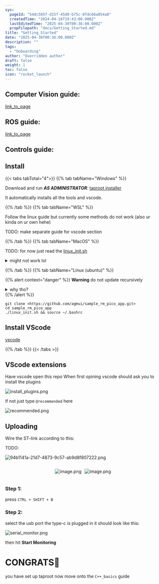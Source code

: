 ```yaml
---
sys:
  pageId: "54dc585f-d15f-45d0-b75c-8fdc66a854a8"
  createdTime: "2024-04-16T19:43:00.000Z"
  lastEditedTime: "2025-04-30T00:36:00.000Z"
  propFilepath: "docs/Getting_Started.md"
title: "Getting_Started"
date: "2025-04-30T00:36:00.000Z"
description: ""
tags:
  - "Onboarding"
author: "Overridden author"
draft: false
weight: 1
toc: false
icon: "rocket_launch"
---
```


## Computer Vision guide:

[link_to_page](86d45bc0-388b-4d26-8848-44f255f73d0e)

## ROS guide:

[link_to_page](3c76c1de-ec8f-46d6-8b0a-294005edc2d5)

## Controls guide:

## Install

{{< tabs tabTotal="4">}}
{{% tab tabName="Windows" %}}

Download and run _**AS ADMINISTRATOR**_: [taproot installer](https://github.com/Thornbots/TeachingFreshies/releases/tag/1.0)

It automatically installs all the tools and vscode.

{{% /tab %}}
{{% tab tabName="WSL" %}}

Follow the linux guide but currently some methods do not work (also ur kinda on ur own hehe)

TODO: make separate guide for vscode section

{{% /tab %}}
{{% tab tabName="MacOS" %}}

TODO: for now just read the [linux_init.sh](https://github.com/agmui/sample_rm_pico_app/blob/main/linux_init.sh)

<details>
<summary>might not work lol</summary>

`brew install libusb pkg-config`

Next install: [vscode](https://code.visualstudio.com/Download)

</details>

{{% /tab %}}
{{% tab tabName="Linux (ubuntu)" %}}

{{% alert context="danger" %}}
**Warning** do not update recursively
<details>
<summary>why tho?</summary>
There are some submodules that may go on for a while (like tinyusb) and I highly
recommend you don't need to get them.
If you want to see what submodules I update just look in `linux_init.sh`
</details>
{{% /alert %}}

```shell
git clone <https://github.com/agmui/sample_rm_pico_app.git>
cd sample_rm_pico_app
./linux_init.sh && source ~/.bashrc
```

## Install VScode

[vscode](https://code.visualstudio.com/Download)

{{% /tab %}}
{{< /tabs >}}

## VScode extensions

Have vscode open this repo
When first opining vscode should ask you to install the plugins

![install_plugins.png](https://prod-files-secure.s3.us-west-2.amazonaws.com/d518164a-d88e-44d1-a4ee-3adb3bd8bce0/89bd30f0-1825-4e77-867b-0a41ce370880/install_plugins.png?X-Amz-Algorithm=AWS4-HMAC-SHA256&X-Amz-Content-Sha256=UNSIGNED-PAYLOAD&X-Amz-Credential=ASIAZI2LB466ZJCZJ6BF%2F20250726%2Fus-west-2%2Fs3%2Faws4_request&X-Amz-Date=20250726T090856Z&X-Amz-Expires=3600&X-Amz-Security-Token=IQoJb3JpZ2luX2VjEDEaCXVzLXdlc3QtMiJHMEUCIDCliAi%2BifVobCeVkLy3xCIKiH8kRrrr9gstLJ2hjHgCAiEAx%2Bh3QUs7xKFUyARMmBzvKCMpva0Xcpy6i6PfMA%2Fs09oq%2FwMIWhAAGgw2Mzc0MjMxODM4MDUiDAAm%2BuYJWCTM30%2FvrSrcA9m8zWKvi290cv2BGQ9ZcU3qVvEVRNzcWluKPgNpIfABkbzOdHmT8Rvk5R3eRi5VgOeyhDqsTg3W43ChsUAEFDs5QEl8DPsVram3ZnBzj7m2bBkLK%2BFI%2BETBKeAFFfTUZWifXjNI%2FEPPi9fzbBhPuF4LdBxVQaLmhiklhg5w7cLT3lAgI7OsfTaR7nKdcLtWW5j76rdQq5qKdrMPYrAP71tYQVCe8zCHbZ%2BX6hqm2Q5Tqp8mw1CNEcUR%2FYS%2BHCE73bF3pQhfRLv9myht%2Bmp7xctfF3Dq7dszs6PuBabOdd%2FNm65%2FoXAaiqEAvhd8UFGw7r8DdlJcmu2US2ou%2F6L24zARICJuynlEbsPqBxH%2FxYTBzOLHk5cuXhV0DxysEwzCEyV4qE6zeKpUJi6jbTa6PtdQJ58qv9yo8ckXDUgB5gBJiPPAUuWWpeLq9M0B5SQRCVE9N5Sb8dwt665FyipbkdI9OWrO7Ea%2FcM41CeljTY%2FB5JaBtFuZUOgPGKSfLq5VALBV4xT5UKFwtOI1LYStELWCWCVkwrRaqWqcqQiLz3kTXlrlaMd2SLaAUFe4ihpFGjtKjwzH32WuV%2F8uAojLuMBjkoYmO76c%2B5NgZJquWcj%2FObHNCP639Zbyi5JdMLurksQGOqUBMFx6K2hccXurSw%2BzOOMB3pp06ekR5y1FFLxJ1R9oiYPDgAKKLZ4ZoI19%2FDgvrJgzKI1z7tVr4rRryup96eeI460Uf6zBwJ3AG9P0cIEJkfYGz1BzWh2%2FQ4Ajqwjwi%2B3rTx1pmTvruWzSch1rm2M0%2B2YOFvdqIIo01O0YwRooYw6Z22pFRwexjI0CpUBLtkY3Z02ZwdYAeiOAQYTKJz73pXs0YIuX&X-Amz-Signature=a2f2fe9d375fe759590956ce8e35fac53153b38f10986d520b75083705db7255&X-Amz-SignedHeaders=host&x-amz-checksum-mode=ENABLED&x-id=GetObject)

If not just type `@recommended` here  

![recommended.png](https://prod-files-secure.s3.us-west-2.amazonaws.com/d518164a-d88e-44d1-a4ee-3adb3bd8bce0/61e661e9-5d85-4dfc-be0d-8d2097a5e793/recommended.png?X-Amz-Algorithm=AWS4-HMAC-SHA256&X-Amz-Content-Sha256=UNSIGNED-PAYLOAD&X-Amz-Credential=ASIAZI2LB466ZJCZJ6BF%2F20250726%2Fus-west-2%2Fs3%2Faws4_request&X-Amz-Date=20250726T090856Z&X-Amz-Expires=3600&X-Amz-Security-Token=IQoJb3JpZ2luX2VjEDEaCXVzLXdlc3QtMiJHMEUCIDCliAi%2BifVobCeVkLy3xCIKiH8kRrrr9gstLJ2hjHgCAiEAx%2Bh3QUs7xKFUyARMmBzvKCMpva0Xcpy6i6PfMA%2Fs09oq%2FwMIWhAAGgw2Mzc0MjMxODM4MDUiDAAm%2BuYJWCTM30%2FvrSrcA9m8zWKvi290cv2BGQ9ZcU3qVvEVRNzcWluKPgNpIfABkbzOdHmT8Rvk5R3eRi5VgOeyhDqsTg3W43ChsUAEFDs5QEl8DPsVram3ZnBzj7m2bBkLK%2BFI%2BETBKeAFFfTUZWifXjNI%2FEPPi9fzbBhPuF4LdBxVQaLmhiklhg5w7cLT3lAgI7OsfTaR7nKdcLtWW5j76rdQq5qKdrMPYrAP71tYQVCe8zCHbZ%2BX6hqm2Q5Tqp8mw1CNEcUR%2FYS%2BHCE73bF3pQhfRLv9myht%2Bmp7xctfF3Dq7dszs6PuBabOdd%2FNm65%2FoXAaiqEAvhd8UFGw7r8DdlJcmu2US2ou%2F6L24zARICJuynlEbsPqBxH%2FxYTBzOLHk5cuXhV0DxysEwzCEyV4qE6zeKpUJi6jbTa6PtdQJ58qv9yo8ckXDUgB5gBJiPPAUuWWpeLq9M0B5SQRCVE9N5Sb8dwt665FyipbkdI9OWrO7Ea%2FcM41CeljTY%2FB5JaBtFuZUOgPGKSfLq5VALBV4xT5UKFwtOI1LYStELWCWCVkwrRaqWqcqQiLz3kTXlrlaMd2SLaAUFe4ihpFGjtKjwzH32WuV%2F8uAojLuMBjkoYmO76c%2B5NgZJquWcj%2FObHNCP639Zbyi5JdMLurksQGOqUBMFx6K2hccXurSw%2BzOOMB3pp06ekR5y1FFLxJ1R9oiYPDgAKKLZ4ZoI19%2FDgvrJgzKI1z7tVr4rRryup96eeI460Uf6zBwJ3AG9P0cIEJkfYGz1BzWh2%2FQ4Ajqwjwi%2B3rTx1pmTvruWzSch1rm2M0%2B2YOFvdqIIo01O0YwRooYw6Z22pFRwexjI0CpUBLtkY3Z02ZwdYAeiOAQYTKJz73pXs0YIuX&X-Amz-Signature=dad1b1d6a82f9a287e22c8a59d91d988c50000cbd70537c663f050335993904e&X-Amz-SignedHeaders=host&x-amz-checksum-mode=ENABLED&x-id=GetObject)

## Uploading

Wire the ST-link according to this:

TODO:

![94b1141a-21d7-4873-9c57-ab9d8f807222.png](https://prod-files-secure.s3.us-west-2.amazonaws.com/d518164a-d88e-44d1-a4ee-3adb3bd8bce0/e5fad17d-ab82-4300-9f4c-505ab4b1202c/94b1141a-21d7-4873-9c57-ab9d8f807222.png?X-Amz-Algorithm=AWS4-HMAC-SHA256&X-Amz-Content-Sha256=UNSIGNED-PAYLOAD&X-Amz-Credential=ASIAZI2LB466ZJCZJ6BF%2F20250726%2Fus-west-2%2Fs3%2Faws4_request&X-Amz-Date=20250726T090856Z&X-Amz-Expires=3600&X-Amz-Security-Token=IQoJb3JpZ2luX2VjEDEaCXVzLXdlc3QtMiJHMEUCIDCliAi%2BifVobCeVkLy3xCIKiH8kRrrr9gstLJ2hjHgCAiEAx%2Bh3QUs7xKFUyARMmBzvKCMpva0Xcpy6i6PfMA%2Fs09oq%2FwMIWhAAGgw2Mzc0MjMxODM4MDUiDAAm%2BuYJWCTM30%2FvrSrcA9m8zWKvi290cv2BGQ9ZcU3qVvEVRNzcWluKPgNpIfABkbzOdHmT8Rvk5R3eRi5VgOeyhDqsTg3W43ChsUAEFDs5QEl8DPsVram3ZnBzj7m2bBkLK%2BFI%2BETBKeAFFfTUZWifXjNI%2FEPPi9fzbBhPuF4LdBxVQaLmhiklhg5w7cLT3lAgI7OsfTaR7nKdcLtWW5j76rdQq5qKdrMPYrAP71tYQVCe8zCHbZ%2BX6hqm2Q5Tqp8mw1CNEcUR%2FYS%2BHCE73bF3pQhfRLv9myht%2Bmp7xctfF3Dq7dszs6PuBabOdd%2FNm65%2FoXAaiqEAvhd8UFGw7r8DdlJcmu2US2ou%2F6L24zARICJuynlEbsPqBxH%2FxYTBzOLHk5cuXhV0DxysEwzCEyV4qE6zeKpUJi6jbTa6PtdQJ58qv9yo8ckXDUgB5gBJiPPAUuWWpeLq9M0B5SQRCVE9N5Sb8dwt665FyipbkdI9OWrO7Ea%2FcM41CeljTY%2FB5JaBtFuZUOgPGKSfLq5VALBV4xT5UKFwtOI1LYStELWCWCVkwrRaqWqcqQiLz3kTXlrlaMd2SLaAUFe4ihpFGjtKjwzH32WuV%2F8uAojLuMBjkoYmO76c%2B5NgZJquWcj%2FObHNCP639Zbyi5JdMLurksQGOqUBMFx6K2hccXurSw%2BzOOMB3pp06ekR5y1FFLxJ1R9oiYPDgAKKLZ4ZoI19%2FDgvrJgzKI1z7tVr4rRryup96eeI460Uf6zBwJ3AG9P0cIEJkfYGz1BzWh2%2FQ4Ajqwjwi%2B3rTx1pmTvruWzSch1rm2M0%2B2YOFvdqIIo01O0YwRooYw6Z22pFRwexjI0CpUBLtkY3Z02ZwdYAeiOAQYTKJz73pXs0YIuX&X-Amz-Signature=a686e45ed18a32c6d1a5cec35eeb967b0394440ce81268398e3899cfde03a27e&X-Amz-SignedHeaders=host&x-amz-checksum-mode=ENABLED&x-id=GetObject)

<div style="display: flex;flex-direction: row; column-gap:10px; max-width: 630px;justify-content: center;">
<div>

![image.png](https://prod-files-secure.s3.us-west-2.amazonaws.com/d518164a-d88e-44d1-a4ee-3adb3bd8bce0/210ecb78-1116-4d7b-b9b7-2292f66fa2c2/image.png?X-Amz-Algorithm=AWS4-HMAC-SHA256&X-Amz-Content-Sha256=UNSIGNED-PAYLOAD&X-Amz-Credential=ASIAZI2LB466XCLK2PGJ%2F20250726%2Fus-west-2%2Fs3%2Faws4_request&X-Amz-Date=20250726T090859Z&X-Amz-Expires=3600&X-Amz-Security-Token=IQoJb3JpZ2luX2VjEDEaCXVzLXdlc3QtMiJHMEUCIB7q28QD5IdtJDPSmSXRdGoGM5%2BsBG6KLJxftuO2%2BELJAiEA6MM10j22R8xXhMdJbR%2BDHkYIFhG7UYT%2BfehLbw%2BRkQMq%2FwMIWhAAGgw2Mzc0MjMxODM4MDUiDH2FCR%2FxVYclQ0SaRCrcA%2F9bX%2FsZjGebYTX3yrLHYm6hjWyk4FuDLZDrhL05EFm%2B9YHXkZucPAVHJi5UH%2BcHIRmghwtRAy58jIp5v0Z9KC1YNuHCkm%2B04pNKOtvpFy%2FsR6lTo%2BIb4fIaSpI3qxtlvfCDumGxk6zTQwQTSNQYAp4FR7JDbb%2BqVlsnShJoV0ryALDYBEJ8I%2FnXfPmXvL%2FduNDRt5S0m3SE8ptykM6iunaxKxk6hQ9Wxt32LIS358zg2197FFMEqvgPPchxftykEhdOjSDwj1io2j8vbECujFDs2g%2BefY8XoAsdPh%2Bq5t2Y4SIaKm%2BfHfLj9NAf5hkQZmMizGcOXLcHToaHvxwnCwaAcP%2FLoFe%2BUm8gdnYKoqfnbE5yxHwclRlXtBIia1z7OIdok%2F%2F68B49aLDsKM5SnDeYufgYhoQj4%2BR7B8wLu8mfz4%2F684CIPnC3UtSOAAosBT94DO%2B7ybXMTHpdqJy2wrlA89LT3bCaLQRS28yfIbsR8Xrnn%2FgjVVGTx2xDOTspvVBCr6kX%2BqELzqUSaTcIadLYs%2BEEQodmGgs0FBAmgHHlsiwiW56PwNlJgz8RWjont%2FslDjOc3YY3aNEnXEJ97irvXsTIrwTrPJW5m2oWD04duRLbBBWhveFM%2BL9bMJqrksQGOqUBRXd2Y3u4mOlePWyRwG25b35q%2FnfGWX0L4IjjylVGFk3WZKqAEqikR2%2FqlhVyRL1e4qvJMkGmhVXVT6IZhLVB%2FU9a7o6YgTil6J6K9sF7aNdSJiBVJ%2BG4nh3dxvnIfdzRAoKSbeuGfPDl8CdM6DN9u5t8cMrCmt%2BAOuhLqmxwj%2BpbmZXYLTVD0o9XEShTrTtbz8CXzYQC1kkpKjW3G0zWHggokY7g&X-Amz-Signature=60650406520cf9ade0886004a7bd7350c7d25f7c932ba8cd74323721eb0afe18&X-Amz-SignedHeaders=host&x-amz-checksum-mode=ENABLED&x-id=GetObject)

</div>
<div>

![image.png](https://prod-files-secure.s3.us-west-2.amazonaws.com/d518164a-d88e-44d1-a4ee-3adb3bd8bce0/33a0fd0f-8ca6-4a86-8e09-26e95ded1fff/image.png?X-Amz-Algorithm=AWS4-HMAC-SHA256&X-Amz-Content-Sha256=UNSIGNED-PAYLOAD&X-Amz-Credential=ASIAZI2LB466USZ3ZHNY%2F20250726%2Fus-west-2%2Fs3%2Faws4_request&X-Amz-Date=20250726T090859Z&X-Amz-Expires=3600&X-Amz-Security-Token=IQoJb3JpZ2luX2VjEDEaCXVzLXdlc3QtMiJIMEYCIQDyE5sxiFzCFU7nt5yhO8TGR556XdNG%2BVnbbnpQW%2BKOlwIhAPCO9Ox6ytrM7ZsjXdAt0YS3eopNJdSRjoxF9JYw7rTcKv8DCFoQABoMNjM3NDIzMTgzODA1IgzjQl1WCk8bVDdtjLwq3AMsLpD8JP43WM8g6kjfttdPaRbhJctO%2BXuF%2FSeRTUOZem8LTf%2Bj5SJFpZs6W96nCBOlz%2BVJBqkRPXVnBFoWOjVwiQQdlp6qjrN%2FhdJP%2BKIWWZh9KFi3gsk8GTVBHDZmo0v6qfLGKE251EVWJW3o48xRenfwQ4CNJT5tXMt8Gs20X0u00hsJ3tH5Ykwl3xOv3gMTpIa%2FOYsskHPgZqeyf65M7dQ3mWFtf%2Bk1F99MFAK5BbQJx0O44dLFprKAusypKwOQHzUYWaccsvGb0xzIs7z2ClEazXq27fSNpb2oQFWph6SofCU8pfZ1X42NtgBemeW92%2BMmJLSRUimJWoxA0jwAWa%2BmfWQiuqNKL%2Bumuel10fSwE%2BwSBcbDfii6o5iVqz7sDjiXYAI5wjrhCQsdVHwg1pjb%2BnYNF76FgEsEhVEXSiIfJ1pXO8Y4XckKg44pwvVVUDLjJbakSa1EZrRVEE4lcHShTgkxKChB%2BGm05COADDNZa20wfBOHBWm8jn6U9g3jJxxzNlqYJfIrEw%2B1Vr6JyBwa%2F6BkactKxwU6UW3XC81gCCajUMDsamUEGfBtMo3sGow0exx92Rd74Gtg0EYuZBeXZWktuAqoFuVAZV7x4ArmsD9K59taqRlt2TD%2Fq5LEBjqkAeYdYvB%2B2EvHrSjgtahNq2f3V2kzOQZknhQIPmvjDNWnJ83KGqovahznTENbF1o51Y68mBGaZJ21iKWMVTiA7ER14IDno93TzyLKajH9B6NIp9fqfkmSwNrbdboVIt6nZtM0Fd1SzdJuxwfu74b2ouT7o2ZQc3tv9t3oSApbQRXMYeApDaAReTcxIOCkquIVeNJIkLq5%2Foan7W63RRYHXUqQsoP6&X-Amz-Signature=e2b15bb5f437848285a4d1509b3a68907cb079c3c9f203b86a841dc1b74ba660&X-Amz-SignedHeaders=host&x-amz-checksum-mode=ENABLED&x-id=GetObject)

</div>
</div>

### Step 1:

press `CTRL + SHIFT + B`

### Step 2:

select the usb port the type-c is plugged in it should look like this:

![serial_monitor.png](https://prod-files-secure.s3.us-west-2.amazonaws.com/d518164a-d88e-44d1-a4ee-3adb3bd8bce0/f03f4774-05d4-4393-b6a0-d5efb6d315ab/serial_monitor.png?X-Amz-Algorithm=AWS4-HMAC-SHA256&X-Amz-Content-Sha256=UNSIGNED-PAYLOAD&X-Amz-Credential=ASIAZI2LB466ZJCZJ6BF%2F20250726%2Fus-west-2%2Fs3%2Faws4_request&X-Amz-Date=20250726T090856Z&X-Amz-Expires=3600&X-Amz-Security-Token=IQoJb3JpZ2luX2VjEDEaCXVzLXdlc3QtMiJHMEUCIDCliAi%2BifVobCeVkLy3xCIKiH8kRrrr9gstLJ2hjHgCAiEAx%2Bh3QUs7xKFUyARMmBzvKCMpva0Xcpy6i6PfMA%2Fs09oq%2FwMIWhAAGgw2Mzc0MjMxODM4MDUiDAAm%2BuYJWCTM30%2FvrSrcA9m8zWKvi290cv2BGQ9ZcU3qVvEVRNzcWluKPgNpIfABkbzOdHmT8Rvk5R3eRi5VgOeyhDqsTg3W43ChsUAEFDs5QEl8DPsVram3ZnBzj7m2bBkLK%2BFI%2BETBKeAFFfTUZWifXjNI%2FEPPi9fzbBhPuF4LdBxVQaLmhiklhg5w7cLT3lAgI7OsfTaR7nKdcLtWW5j76rdQq5qKdrMPYrAP71tYQVCe8zCHbZ%2BX6hqm2Q5Tqp8mw1CNEcUR%2FYS%2BHCE73bF3pQhfRLv9myht%2Bmp7xctfF3Dq7dszs6PuBabOdd%2FNm65%2FoXAaiqEAvhd8UFGw7r8DdlJcmu2US2ou%2F6L24zARICJuynlEbsPqBxH%2FxYTBzOLHk5cuXhV0DxysEwzCEyV4qE6zeKpUJi6jbTa6PtdQJ58qv9yo8ckXDUgB5gBJiPPAUuWWpeLq9M0B5SQRCVE9N5Sb8dwt665FyipbkdI9OWrO7Ea%2FcM41CeljTY%2FB5JaBtFuZUOgPGKSfLq5VALBV4xT5UKFwtOI1LYStELWCWCVkwrRaqWqcqQiLz3kTXlrlaMd2SLaAUFe4ihpFGjtKjwzH32WuV%2F8uAojLuMBjkoYmO76c%2B5NgZJquWcj%2FObHNCP639Zbyi5JdMLurksQGOqUBMFx6K2hccXurSw%2BzOOMB3pp06ekR5y1FFLxJ1R9oiYPDgAKKLZ4ZoI19%2FDgvrJgzKI1z7tVr4rRryup96eeI460Uf6zBwJ3AG9P0cIEJkfYGz1BzWh2%2FQ4Ajqwjwi%2B3rTx1pmTvruWzSch1rm2M0%2B2YOFvdqIIo01O0YwRooYw6Z22pFRwexjI0CpUBLtkY3Z02ZwdYAeiOAQYTKJz73pXs0YIuX&X-Amz-Signature=de1417cd629c5e9be18edd768bc6e5de02f015b395e5c2f0ca423fd2097dd309&X-Amz-SignedHeaders=host&x-amz-checksum-mode=ENABLED&x-id=GetObject)

then hit **Start Monitoring**

# CONGRATS🎉

you have set up taproot now move onto the `C++_basics` guide
